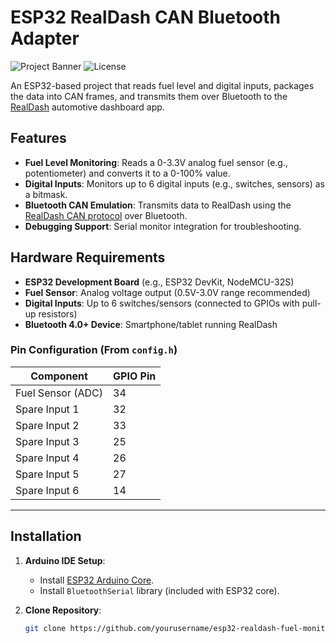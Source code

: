 # ESP32 RealDash CAN Bluetooth Adapter

![Project Banner](https://img.shields.io/badge/Platform-ESP32-blue) ![License](https://img.shields.io/badge/License-MIT-green)

An ESP32-based project that reads fuel level and digital inputs, packages the data into CAN frames, and transmits them over Bluetooth to the [RealDash](https://realdash.net) automotive dashboard app.

## Features
- **Fuel Level Monitoring**: Reads a 0-3.3V analog fuel sensor (e.g., potentiometer) and converts it to a 0-100% value.
- **Digital Inputs**: Monitors up to 6 digital inputs (e.g., switches, sensors) as a bitmask.
- **Bluetooth CAN Emulation**: Transmits data to RealDash using the [RealDash CAN protocol](https://github.com/janimm/RealDash-extras/blob/master/RealDash-CAN/realdash-can-protocol.md) over Bluetooth.
- **Debugging Support**: Serial monitor integration for troubleshooting.

## Hardware Requirements
- **ESP32 Development Board** (e.g., ESP32 DevKit, NodeMCU-32S)
- **Fuel Sensor**: Analog voltage output (0.5V-3.0V range recommended)
- **Digital Inputs**: Up to 6 switches/sensors (connected to GPIOs with pull-up resistors)
- **Bluetooth 4.0+ Device**: Smartphone/tablet running RealDash

### Pin Configuration (From `config.h`)
| Component         | GPIO Pin |
|--------------------|----------|
| Fuel Sensor (ADC)  | 34       |
| Spare Input 1      | 32       |
| Spare Input 2      | 33       |
| Spare Input 3      | 25       |
| Spare Input 4      | 26       |
| Spare Input 5      | 27       |
| Spare Input 6      | 14       |

---

## Installation
1. **Arduino IDE Setup**:
   - Install [ESP32 Arduino Core](https://github.com/espressif/arduino-esp32).
   - Install `BluetoothSerial` library (included with ESP32 core).

2. **Clone Repository**:
   ```bash
   git clone https://github.com/yourusername/esp32-realdash-fuel-monitor.git
